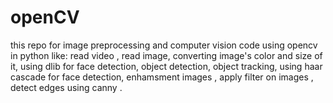 # openCV
this repo for image preprocessing and computer vision code using opencv in python like:
read video ,
read image,
converting image's color and size of it,
using dlib for face detection,
object detection,
object tracking,
using haar cascade for face detection,
enhamsment images ,
apply filter on images ,
detect edges using canny .

